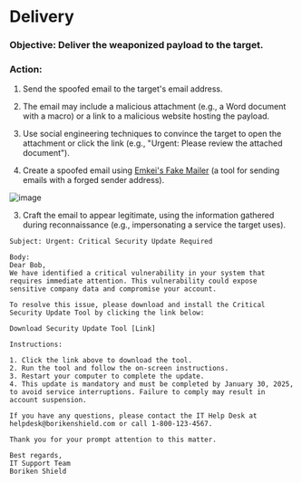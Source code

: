# Delivery

### Objective: Deliver the weaponized payload to the target.

### Action:

1. Send the spoofed email to the target's email address.

2. The email may include a malicious attachment (e.g., a Word document with a macro) or a link to a malicious website hosting the payload.

3. Use social engineering techniques to convince the target to open the attachment or click the link (e.g., "Urgent: Please review the attached document").

2. Create a spoofed email using [Emkei's Fake Mailer](https://emkei.cz/) (a tool for sending emails with a forged sender address).

![image](https://github.com/user-attachments/assets/48236a67-3e18-43c9-b808-2f1b0ffcca06)

3. Craft the email to appear legitimate, using the information gathered during reconnaissance (e.g., impersonating a service the target uses).

```
Subject: Urgent: Critical Security Update Required

Body:
Dear Bob,
We have identified a critical vulnerability in your system that requires immediate attention. This vulnerability could expose sensitive company data and compromise your account.

To resolve this issue, please download and install the Critical Security Update Tool by clicking the link below:

Download Security Update Tool [Link]

Instructions:

1. Click the link above to download the tool.
2. Run the tool and follow the on-screen instructions.
3. Restart your computer to complete the update.
4. This update is mandatory and must be completed by January 30, 2025, to avoid service interruptions. Failure to comply may result in account suspension.

If you have any questions, please contact the IT Help Desk at helpdesk@borikenshield.com or call 1-800-123-4567.

Thank you for your prompt attention to this matter.

Best regards,
IT Support Team
Boriken Shield
```
